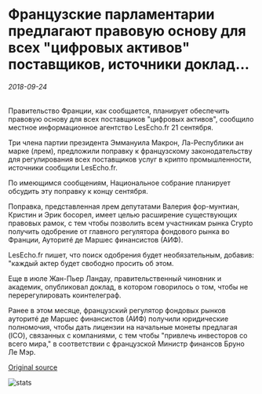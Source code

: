 # Французские парламентарии предлагают правовую основу для всех "цифровых активов" поставщиков, источники доклад...

###### 2018-09-24

Правительство Франции, как сообщается, планирует обеспечить правовую основу для всех поставщиков "цифровых активов", сообщило местное информационное агентство LesEcho.fr 21 сентября.

Три члена партии президента Эммануила Макрон, Ла-Республики ан марке (лрем), предложили поправку к французскому законодательству для регулирования всех поставщиков услуг в крипто промышленности, источники сообщили LesEcho.fr.

По имеющимся сообщениям, Национальное собрание планирует обсудить эту поправку к концу сентября.

Поправка, представленная лрем депутатами Валерия фор-мунтиан, Кристин и Эрик босорел, имеет целью расширение существующих правовых рамок, с тем чтобы позволить всем участникам рынка Crypto получить одобрение от главного регулятора фондового рынка во Франции, Ауторитé де Маршес финансистов (АИФ).

LesEcho.fr пишет, что поиск одобрения будет необязательным, добавив: "каждый актер будет свободно просить об этом.

Еще в июле Жан-Пьер Ландау, правительственный чиновник и академик, опубликовал доклад, в котором говорилось о том, чтобы не перерегулировать коинтелеграф.

Ранее в этом месяце, французский регулятор фондовых рынков ауторитé де Маршес финансистов (АИФ) получили юридические полномочия, чтобы дать лицензии на начальные монеты предлагая (ICO), связанных с компаниями, с тем чтобы "привлечь инвесторов со всего мира," в соответствии с французской Министр финансов Бруно Ле Мэр.

[Original source](https://cointelegraph.com/news/french-mps-propose-legal-framework-for-all-digital-assets-providers-sources-report)

![stats](https://c.statcounter.com/11760860/0/a89fa40b/1/ "stats")
